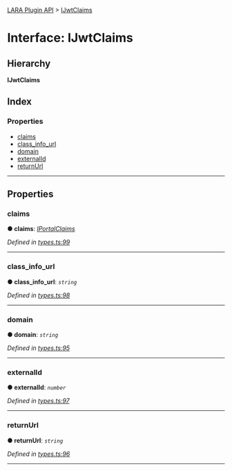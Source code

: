 [LARA Plugin API](../README.md) > [IJwtClaims](../interfaces/ijwtclaims.md)

# Interface: IJwtClaims

## Hierarchy

**IJwtClaims**

## Index

### Properties

* [claims](ijwtclaims.md#claims)
* [class_info_url](ijwtclaims.md#class_info_url)
* [domain](ijwtclaims.md#domain)
* [externalId](ijwtclaims.md#externalid)
* [returnUrl](ijwtclaims.md#returnurl)

---

## Properties

<a id="claims"></a>

###  claims

**● claims**: *[IPortalClaims](iportalclaims.md)*

*Defined in [types.ts:99](https://github.com/concord-consortium/lara/blob/d238af32/lara-typescript/src/plugin-api/types.ts#L99)*

___
<a id="class_info_url"></a>

###  class_info_url

**● class_info_url**: *`string`*

*Defined in [types.ts:98](https://github.com/concord-consortium/lara/blob/d238af32/lara-typescript/src/plugin-api/types.ts#L98)*

___
<a id="domain"></a>

###  domain

**● domain**: *`string`*

*Defined in [types.ts:95](https://github.com/concord-consortium/lara/blob/d238af32/lara-typescript/src/plugin-api/types.ts#L95)*

___
<a id="externalid"></a>

###  externalId

**● externalId**: *`number`*

*Defined in [types.ts:97](https://github.com/concord-consortium/lara/blob/d238af32/lara-typescript/src/plugin-api/types.ts#L97)*

___
<a id="returnurl"></a>

###  returnUrl

**● returnUrl**: *`string`*

*Defined in [types.ts:96](https://github.com/concord-consortium/lara/blob/d238af32/lara-typescript/src/plugin-api/types.ts#L96)*

___

